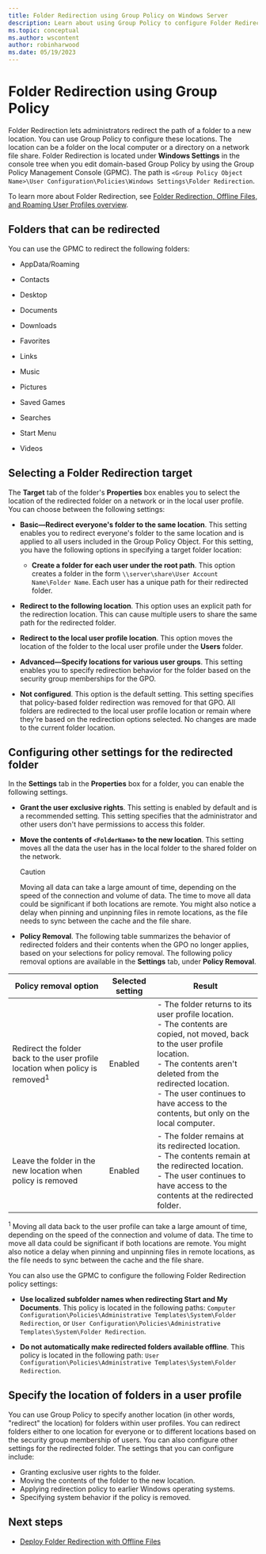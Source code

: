 ```yaml
---
title: Folder Redirection using Group Policy on Windows Server
description: Learn about using Group Policy to configure Folder Redirection on Windows Server 
ms.topic: conceptual
ms.author: wscontent
author: robinharwood
ms.date: 05/19/2023
---
```


# Folder Redirection using Group Policy

Folder Redirection lets administrators redirect the path of a folder to a new location. You can use Group Policy to configure these locations. The location can be a folder on the local computer or a directory on a network file share. Folder Redirection is located under **Windows Settings** in the console tree when you edit domain-based Group Policy by using the Group Policy Management Console (GPMC). The path is `<Group Policy Object Name>\User Configuration\Policies\Windows Settings\Folder Redirection`.

To learn more about Folder Redirection, see [Folder Redirection, Offline Files, and Roaming User Profiles overview](folder-redirection-rup-overview.md).

## Folders that can be redirected

You can use the GPMC to redirect the following folders:

- AppData/Roaming

- Contacts

- Desktop

- Documents

- Downloads

- Favorites

- Links

- Music

- Pictures

- Saved Games

- Searches

- Start Menu

- Videos

## Selecting a Folder Redirection target

The **Target** tab of the folder's **Properties** box enables you to select the location of the redirected folder on a network or in the local user profile. You can choose between the following settings:

- **Basic—Redirect everyone's folder to the same location**. This setting enables you to redirect everyone's folder to the same location and is applied to all users included in the Group Policy Object. For this setting, you have the following options in specifying a target folder location:

  - **Create a folder for each user under the root path**. This option creates a folder in the form `\\server\share\User Account Name\Folder Name`. Each user has a unique path for their redirected folder.

- **Redirect to the following location**. This option uses an explicit path for the redirection location. This can cause multiple users to share the same path for the redirected folder.

- **Redirect to the local user profile location**. This option moves the location of the folder to the local user profile under the **Users** folder.

- **Advanced—Specify locations for various user groups**. This setting enables you to specify redirection behavior for the folder based on the security group memberships for the GPO.

- **Not configured**. This option is the default setting. This setting specifies that policy-based folder redirection was removed for that GPO. All folders are redirected to the local user profile location or remain where they're based on the redirection options selected. No changes are made to the current folder location.

## Configuring other settings for the redirected folder

In the **Settings** tab in the **Properties** box for a folder, you can enable the following settings.

- **Grant the user exclusive rights**. This setting is enabled by default and is a recommended setting. This setting specifies that the administrator and other users don't have permissions to access this folder.

- **Move the contents of `<FolderName>` to the new location**. This setting moves all the data the user has in the local folder to the shared folder on the network.

  > [!CAUTION]
  > Moving all data can take a large amount of time, depending on the speed of the connection and
  > volume of data. The time to move all data could be significant if both locations are remote. You
  > might also notice a delay when pinning and unpinning files in remote locations, as the file
  > needs to sync between the cache and the file share.

- **Policy Removal**. The following table summarizes the behavior of redirected folders and their contents when the GPO no longer applies, based on your selections for policy removal. The following policy removal options are available in the **Settings** tab, under **Policy Removal**.

| Policy removal option | Selected setting | Result |
| ----- | ----- | ----- |
| Redirect the folder back to the user profile location when policy is removed<sup>1</sup> | Enabled | - The folder returns to its user profile location.<br>- The contents are copied, not moved, back to the user profile location. <br>- The contents aren't deleted from the redirected location.<br>- The user continues to have access to the contents, but only on the local computer. |
| Leave the folder in the new location when policy is removed | Enabled | - The folder remains at its redirected location.<br>- The contents remain at the redirected location. <br>- The user continues to have access to the contents at the redirected folder. |

<sup>1</sup> Moving all data back to the user profile can take a large amount of time, depending on
the speed of the connection and volume of data. The time to move all data could be significant if
both locations are remote. You might also notice a delay when pinning and unpinning files in remote
locations, as the file needs to sync between the cache and the file share.

You can also use the GPMC to configure the following Folder Redirection policy settings:

- **Use localized subfolder names when redirecting Start and My Documents**. This policy is located in the following paths: `Computer Configuration\Policies\Administrative Templates\System\Folder Redirection`, or `User Configuration\Policies\Administrative Templates\System\Folder Redirection`.

- **Do not automatically make redirected folders available offline**. This policy is located in the following path: `User Configuration\Policies\Administrative Templates\System\Folder Redirection`.

## Specify the location of folders in a user profile

You can use Group Policy to specify another location (in other words, "redirect" the location) for folders within user profiles. You can redirect folders either to one location for everyone or to different locations based on the security group membership of users. You can also configure other settings for the redirected folder. The settings that you can configure include:

- Granting exclusive user rights to the folder.
- Moving the contents of the folder to the new location.
- Applying redirection policy to earlier Windows operating systems.
- Specifying system behavior if the policy is removed.

## Next steps

- [Deploy Folder Redirection with Offline Files](deploy-folder-redirection.md)